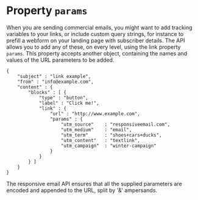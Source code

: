 # Property `params`

When you are sending commercial emails, you might want to add tracking variables to your links,
or include custom query strings, for instance to prefill a webform on your landing page with subscriber
details. The API allows you to add any of these, on every level, using the link property `params`. This 
property accepts another object, containing the names and values of the URL parameters to be added. 

    {
        "subject" : "link example",
        "from" : "info@example.com",
        "content" : {
            "blocks" : [ {
                "type" : "button",
                "label" : "Click me!",
                "link" : {
                    "url" : "http://www.example.com",
                    "params" : {
                        "utm_source"    : "responsiveemail.com",
                        "utm_medium"    : "email",
                        "utm_term"      : "shoes+cars+ducks",
                        "utm_content"   : "textlink",
                        "utm_campaign"  : "winter-campaign"
                    }
                }
            } ]
        }
    }

The responsive email API ensures that all the supplied parameters are
encoded and appended to the URL, split by '&amp;' ampersands.

